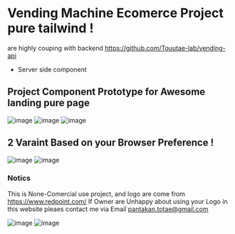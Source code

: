 # Vending Machine Ecomerce Project pure tailwind !

are highly couping with backend https://github.com/Touutae-lab/vending-api

- Server side component

## Project Component Prototype for Awesome landing pure page
![image](https://github.com/Touutae-lab/vending-frontend/assets/58826535/3712d7de-f706-48f6-b299-4a92bd378bd8)
![image](https://github.com/Touutae-lab/vending-frontend/assets/58826535/699299be-26d0-4a33-9375-06617b16f823)
![image](https://github.com/Touutae-lab/vending-frontend/assets/58826535/0ff05d7d-fe5a-413f-a41e-4b1e606893a8)

## 2 Varaint Based on your Browser Preference !
![image](https://github.com/Touutae-lab/vending-frontend/assets/58826535/c6cfd9e0-c50e-4bd9-929d-2bd3851b475f)
![image](https://github.com/Touutae-lab/vending-frontend/assets/58826535/4a53686f-415d-4833-94c9-f0100836acfc)


### Notics
This is  None-Comercial use project, and logo are come from https://www.redpoint.com/
If Owner are Unhappy about using your Logo in this website  pleaes contact me via Email pantakan.totae@gmail.com

![image](https://github.com/Touutae-lab/vending-frontend/assets/58826535/238dffbf-3046-41ab-b835-f585133b7c34)
![image](https://github.com/Touutae-lab/vending-frontend/assets/58826535/96de9475-0960-4578-864a-256ae174c771)


